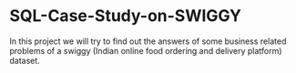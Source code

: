 # SQL-Case-Study-on-SWIGGY
In this project we will try to find out the answers of some  business related problems of a swiggy (Indian online food ordering and delivery platform) dataset.
